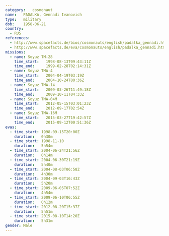 ```yaml
---
category:	cosmonaut
name:	PADALKA, Gennadi Ivanovich 
type:	military
dob:	1958-06-21
country:
  - RUS
references:
  - http://www.spacefacts.de/bios/cosmonauts/english/padalka_gennadi.htm
  - http://www.spacefacts.de/eva/cosmonauts/english/padalka_gennadi.htm
missions:
  - name: Soyuz TM-28
    time_start:   1998-08-13T09:43:11Z
    time_end:     1999-02-28T02:14:31Z
  - name: Soyuz TMA-4
    time_start:   2004-04-19T03:19Z
    time_end:     2004-10-24T00:36Z
  - name: Soyuz TMA-14
    time_start:   2009-03-26T11:49:18Z
    time_end:     2009-10-11T04:33Z
  - name: Soyuz TMA-04M
    time_start:   2012-05-15T03:01:23Z
    time_end:     2012-09-17T02:54Z
  - name: Soyuz TMA-16M
    time_start:   2015-03-27T19:42:57Z
    time_end:     2015-09-12T00:51:36Z
evas:
  - time_start: 1998-09-15T20:00Z
    duration:   0h30m
  - time_start: 1998-11-10
    duration:   5h54m
  - time_start: 2004-06-24T21:56Z
    duration:   0h14m
  - time_start: 2004-06-30T21:19Z
    duration:   5h40m
  - time_start: 2004-08-03T06:58Z
    duration:   4h30m
  - time_start: 2004-09-03T16:43Z
    duration:   5h20m
  - time_start: 2009-06-05T07:52Z
    duration:   4h54m
  - time_start: 2009-06-10T06:55Z
    duration:   0h12m
  - time_start: 2012-08-20T15:37Z
    duration:   5h51m
  - time_start: 2015-08-10T14:20Z
    duration:   5h31m
gender:	Male
---
```

